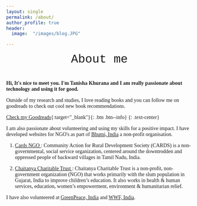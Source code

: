 ```yaml
---
layout: single
permalink: /about/
author_profile: true
header:
  image:  "/images/blog.JPG"

---
```



<html>
<head>
    <style>
        body {
            font-family: 'Times New Roman', Times, serif;
        }
    </style>
</head>
<body>

<div style="margin-bottom:1cm; font-family: 'Courier New', Courier, monospace;" align="center"><font size="6">About me</font></div>

</body>
</html>


**Hi, It's nice to meet you. I'm Tanisha Khurana and I am really passionate about technology and using it for good.**

Outside of my research and studies, I love reading books and you can follow me on goodreads to check out cool new book recommendations. 

[Check my Goodreads](https://www.goodreads.com/user/show/16889236-tanisha){:target="_blank"}{: .btn .btn--info}
{: .text-center}

I am also passionate about volunteering and using my skills for a positive impact. I have developed websites for NGO's as part of [Bhumi, India](https://bhumi.ngo/) a non-profit organisation. 

1. [Cards NGO ](https://www.cardsngo.org/about/) : 
Community Action for Rural Development Society (CARDS) is a non-governmental, social service organization, centered around the downtrodden and oppressed people of backward villages in Tamil Nadu, India.

1.  [Chaitanya Charitable Trust ](https://chaitanyatrust.org.in/home/) : Chaitanya Charitable Trust is a non-profit, non-government organization (NGO) that works primarily with the slum population in Gujarat, India to improve children’s education. It also works in health & human services, education, women’s empowerment, environment & humanitarian relief.

I have also volunteered at [GreenPeace, India](https://www.greenpeace.org/india/en/) and [WWF, India](https://www.wwfindia.org/). 
